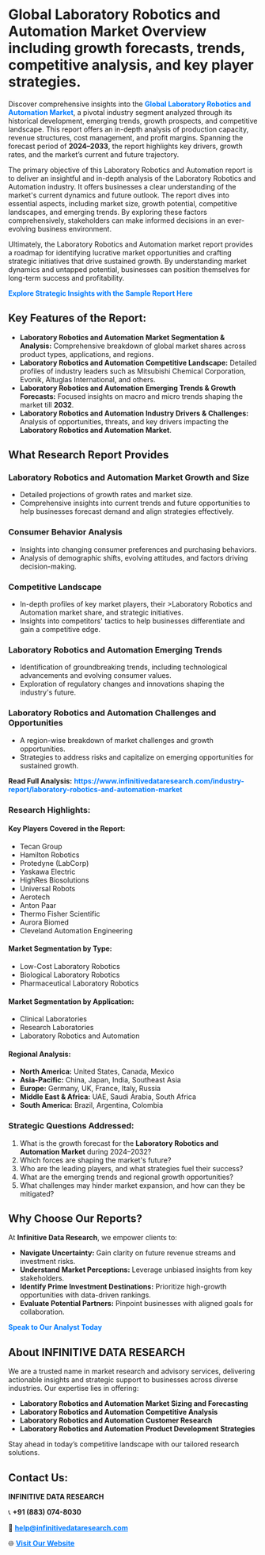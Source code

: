 <h1>Global Laboratory Robotics and Automation Market Overview including growth forecasts, trends, competitive analysis, and key player strategies.</h1>
<p>
Discover comprehensive insights into the 
<a href="https://www.infinitivedataresearch.com/industry-report/laboratory-robotics-and-automation-market" rel="dofollow" style="color: #007BFF; text-decoration: none;"><strong>Global Laboratory Robotics and Automation Market</strong></a>, a pivotal industry segment analyzed through its historical development, emerging trends, growth prospects, and competitive landscape. This report offers an in-depth analysis of production capacity, revenue structures, cost management, and profit margins. Spanning the forecast period of <strong>2024–2033</strong>, the report highlights key drivers, growth rates, and the market’s current and future trajectory.
</p>
<p>
The primary objective of this Laboratory Robotics and Automation report is to deliver an insightful and in-depth analysis of the Laboratory Robotics and Automation industry. It offers businesses a clear understanding of the market's current dynamics and future outlook. The report dives into essential aspects, including market size, growth potential, competitive landscapes, and emerging trends. By exploring these factors comprehensively, stakeholders can make informed decisions in an ever-evolving business environment.
</p>
<p>
Ultimately, the Laboratory Robotics and Automation market report provides a roadmap for identifying lucrative market opportunities and crafting strategic initiatives that drive sustained growth. By understanding market dynamics and untapped potential, businesses can position themselves for long-term success and profitability.
</p>
<p>
<a href="https://www.infinitivedataresearch.com/request-sample/reportId=111424" style="color: #007BFF; text-decoration: none;"><strong>Explore Strategic Insights with the Sample Report Here</strong></a>
</p>

<h2>Key Features of the Report:</h2>
<ul>
<li><strong>Laboratory Robotics and Automation Market Segmentation & Analysis:</strong> Comprehensive breakdown of global market shares across product types, applications, and regions.</li>
<li><strong>Laboratory Robotics and Automation Competitive Landscape:</strong> Detailed profiles of industry leaders such as Mitsubishi Chemical Corporation, Evonik, Altuglas International, and others.</li>
<li><strong>Laboratory Robotics and Automation Emerging Trends & Growth Forecasts:</strong> Focused insights on macro and micro trends shaping the market till <strong>2032</strong>.</li>
<li><strong>Laboratory Robotics and Automation Industry Drivers & Challenges:</strong> Analysis of opportunities, threats, and key drivers impacting the <strong>Laboratory Robotics and Automation Market</strong>.</li>
</ul>

<h2>What Research Report Provides</h2>
<h3>Laboratory Robotics and Automation Market Growth and Size</h3>
<ul>
<li>Detailed projections of growth rates and market size.</li>
<li>Comprehensive insights into current trends and future opportunities to help businesses forecast demand and align strategies effectively.</li>
</ul>

<h3>Consumer Behavior Analysis</h3>
<ul>
<li>Insights into changing consumer preferences and purchasing behaviors.</li>
<li>Analysis of demographic shifts, evolving attitudes, and factors driving decision-making.</li>
</ul>

<h3>Competitive Landscape</h3>
<ul>
<li>In-depth profiles of key market players, their >Laboratory Robotics and Automation market share, and strategic initiatives.</li>
<li>Insights into competitors' tactics to help businesses differentiate and gain a competitive edge.</li>
</ul>

<h3>Laboratory Robotics and Automation Emerging Trends</h3>
<ul>
<li>Identification of groundbreaking trends, including technological advancements and evolving consumer values.</li>
<li>Exploration of regulatory changes and innovations shaping the industry's future.</li>
</ul>

<h3>Laboratory Robotics and Automation Challenges and Opportunities</h3>
<ul>
<li>A region-wise breakdown of market challenges and growth opportunities.</li>
<li>Strategies to address risks and capitalize on emerging opportunities for sustained growth.</li>
</ul>
<p><strong>Read Full Analysis:</strong> <a href="https://www.infinitivedataresearch.com/industry-report/laboratory-robotics-and-automation-market" rel="dofollow" style="color: #007BFF; text-decoration: none;"><strong>https://www.infinitivedataresearch.com/industry-report/laboratory-robotics-and-automation-market</strong></a></p>
<h3>Research Highlights:</h3>
<h4>Key Players Covered in the Report:</h4>
<ul><li>Tecan Group</li><li>Hamilton Robotics</li><li>Protedyne (LabCorp)</li><li>Yaskawa Electric</li><li>HighRes Biosolutions</li><li>Universal Robots</li><li>Aerotech</li><li>Anton Paar</li><li>Thermo Fisher Scientific</li><li>Aurora Biomed</li><li>Cleveland Automation Engineering</li></ul>
<h4>Market Segmentation by Type:</h4>
<ul><li>Low-Cost Laboratory Robotics</li><li>Biological Laboratory Robotics</li><li>Pharmaceutical Laboratory Robotics</li></ul>
<h4>Market Segmentation by Application:</h4>
<ul><li>Clinical Laboratories</li><li>Research Laboratories</li><li>Laboratory Robotics and Automation</li></ul>

<h4>Regional Analysis:</h4>
<ul>
<li><strong>North America:</strong> United States, Canada, Mexico</li>
<li><strong>Asia-Pacific:</strong> China, Japan, India, Southeast Asia</li>
<li><strong>Europe:</strong> Germany, UK, France, Italy, Russia</li>
<li><strong>Middle East & Africa:</strong> UAE, Saudi Arabia, South Africa</li>
<li><strong>South America:</strong> Brazil, Argentina, Colombia</li>
</ul>

<h3>Strategic Questions Addressed:</h3>
<ol>
<li>What is the growth forecast for the <strong>Laboratory Robotics and Automation Market</strong> during 2024–2032?</li>
<li>Which forces are shaping the market's future?</li>
<li>Who are the leading players, and what strategies fuel their success?</li>
<li>What are the emerging trends and regional growth opportunities?</li>
<li>What challenges may hinder market expansion, and how can they be mitigated?</li>
</ol>

<h2>Why Choose Our Reports?</h2>
<p>At <strong>Infinitive Data Research</strong>, we empower clients to:</p>
<ul>
<li><strong>Navigate Uncertainty:</strong> Gain clarity on future revenue streams and investment risks.</li>
<li><strong>Understand Market Perceptions:</strong> Leverage unbiased insights from key stakeholders.</li>
<li><strong>Identify Prime Investment Destinations:</strong> Prioritize high-growth opportunities with data-driven rankings.</li>
<li><strong>Evaluate Potential Partners:</strong> Pinpoint businesses with aligned goals for collaboration.</li>
</ul>
<p><a href="https://www.infinitivedataresearch.com/industry-report/laboratory-robotics-and-automation-market" rel="dofollow" style="color: #007BFF; text-decoration: none;"><strong>Speak to Our Analyst Today</strong></a></p>

<h2>About INFINITIVE DATA RESEARCH</h2>
<p>We are a trusted name in market research and advisory services, delivering actionable insights and strategic support to businesses across diverse industries. Our expertise lies in offering:</p>
<ul>
<li><strong>Laboratory Robotics and Automation Market Sizing and Forecasting</strong></li>
<li><strong>Laboratory Robotics and Automation Competitive Analysis</strong></li>
<li><strong>Laboratory Robotics and Automation Customer Research</strong></li>
<li><strong>Laboratory Robotics and Automation Product Development Strategies</strong></li>
</ul>
<p>Stay ahead in today’s competitive landscape with our tailored research solutions.</p>

<h2>Contact Us:</h2>
<p><strong>INFINITIVE DATA RESEARCH</strong></p>
<p>📞 <strong>+91 (883) 074-8030</strong></p>
<p>📧 <strong><a href="mailto:help@infinitivedataresearch.com" style="color: #007BFF;">help@infinitivedataresearch.com</a></strong></p>
<p>🌐 <strong><a href="https://www.infinitivedataresearch.com" rel="dofollow" style="color: #007BFF;">Visit Our Website</a></strong></p>